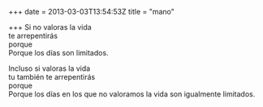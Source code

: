 +++
date = 2013-03-03T13:54:53Z
title = "mano"

+++ 
Si no valoras la vida   
te arrepentirás   
porque   
Porque los días son limitados.   
   
Incluso si valoras la vida   
tu también te arrepentirás   
porque   
Porque los días en los que no valoramos la vida son igualmente limitados.
